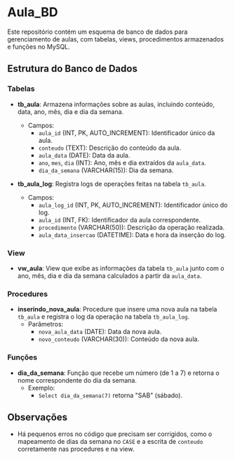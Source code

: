 # Aula_BD

Este repositório contém um esquema de banco de dados para gerenciamento de aulas, com tabelas, views, procedimentos armazenados e funções no MySQL.

## Estrutura do Banco de Dados

### Tabelas

- **tb_aula**: Armazena informações sobre as aulas, incluindo conteúdo, data, ano, mês, dia e dia da semana.
  - Campos:
    - `aula_id` (INT, PK, AUTO_INCREMENT): Identificador único da aula.
    - `conteudo` (TEXT): Descrição do conteúdo da aula.
    - `aula_data` (DATE): Data da aula.
    - `ano`, `mes`, `dia` (INT): Ano, mês e dia extraídos da `aula_data`.
    - `dia_da_semana` (VARCHAR(15)): Dia da semana.

- **tb_aula_log**: Registra logs de operações feitas na tabela `tb_aula`.
  - Campos:
    - `aula_log_id` (INT, PK, AUTO_INCREMENT): Identificador único do log.
    - `aula_id` (INT, FK): Identificador da aula correspondente.
    - `procedimento` (VARCHAR(50)): Descrição da operação realizada.
    - `aula_data_insercao` (DATETIME): Data e hora da inserção do log.

### View

- **vw_aula**: View que exibe as informações da tabela `tb_aula` junto com o ano, mês, dia e dia da semana calculados a partir da `aula_data`.

### Procedures

- **inserindo_nova_aula**: Procedure que insere uma nova aula na tabela `tb_aula` e registra o log da operação na tabela `tb_aula_log`.
  - Parâmetros:
    - `nova_aula_data` (DATE): Data da nova aula.
    - `novo_conteudo` (VARCHAR(30)): Conteúdo da nova aula.

### Funções

- **dia_da_semana**: Função que recebe um número (de 1 a 7) e retorna o nome correspondente do dia da semana.
  - Exemplo:
    - `Select dia_da_semana(7)` retorna "SAB" (sábado).

## Observações

- Há pequenos erros no código que precisam ser corrigidos, como o mapeamento de dias da semana no `CASE` e a escrita de `conteudo` corretamente nas procedures e na view.
